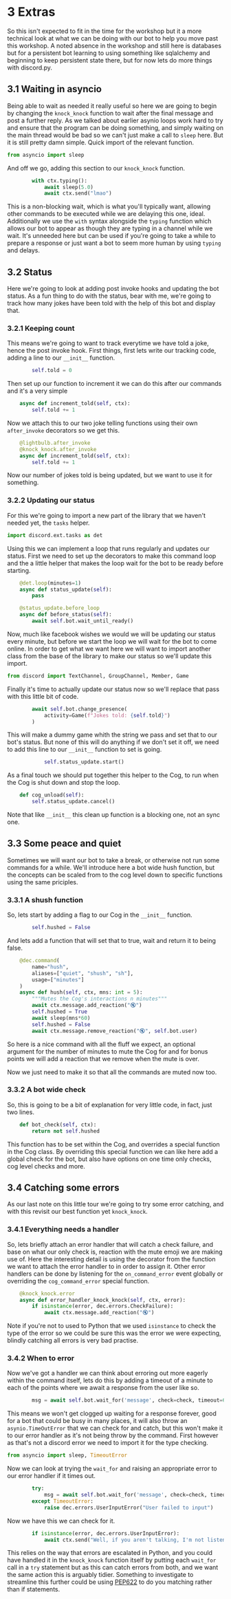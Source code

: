 # 3 Extras

So this isn't expected to fit in the time for the workshop but it a more technical look at what we can be doing with our bot to help you move past this workshop. 
A noted absence in the workshop and still here is databases but for a persistent bot learning to using something like sqlalchemy and beginning to keep persistent state there, but for now lets do more things with discord.py.

## 3.1 Waiting in asyncio

Being able to wait as needed it really useful so here we are going to begin by changing the `knock_knock` function to wait after the final message and post a further reply.
As we talked about earlier asynio loops work hard to try and ensure that the program can be doing something, and simply waiting on the main thread would be bad so we can't just make a call to `sleep` here. 
But it is still pretty damn simple. 
Quick import of the relevant function.

```Python
from asyncio import sleep
```

And off we go, adding this section to our `knock_knock` function.

```Python
        with ctx.typing():
            await sleep(5.0)
            await ctx.send("lmao")
```
This is a non-blocking wait, which is what you'll typically want, allowing other commands to be executed while we are delaying this one, ideal. 
Additionally we use the `with` syntax alongside the `typing` function which allows our bot to appear as though they are typing in a channel while we wait. 
It's unneeded here but can be used if you're going to take a while to prepare a response or just want a bot to seem more human by using `typing` and delays. 

## 3.2 Status

Here we're going to look at adding post invoke hooks and updating the bot status.
As a fun thing to do with the status, bear with me, we're going to track how many jokes have been told with the help of this bot and display that. 

### 3.2.1 Keeping count

This means we're going to want to track everytime we have told a joke, hence the post invoke hook.
First things, first lets write our tracking code, adding a line to our `__init__` function.

```Python
        self.told = 0
```

Then set up our function to increment it we can do this after our commands and it's a very simple  

```Python
    async def increment_told(self, ctx):
        self.told += 1
```

Now we attach this to our two joke telling functions using their own `after_invoke` decorators so we get this.

```Python
    @lightbulb.after_invoke
    @knock_knock.after_invoke
    async def increment_told(self, ctx):
        self.told += 1
```

Now our number of jokes told is being updated, but we want to use it for something.

### 3.2.2 Updating our status

For this we're going to import a new part of the library that we haven't needed yet, the `tasks` helper.

```Python 
import discord.ext.tasks as det
```

Using this we can implement a loop that runs regularly and updates our status.
First we need to set up the decorators to make this command loop and the a little helper that makes the loop wait for the bot to be ready before starting.
```Python
    @det.loop(minutes=1)
    async def status_update(self):
        pass

    @status_update.before_loop
    async def before_status(self):
        await self.bot.wait_until_ready()
```

Now, much like facebook wishes we would we will be updating our status every minute, but before we start the loop we will wait for the bot to come online. 
In order to get what we want here we will want to import another class from the base of the library to make our status so we'll update this import.
```Python
from discord import TextChannel, GroupChannel, Member, Game
```
Finally it's time to actually update our status now so we'll replace that pass with this little bit of code. 
```Python
        await self.bot.change_presence(
            activity=Game(f"Jokes told: {self.told}")
        )
```
This will make a dummy game whith the string we pass and set that to our bot's status. 
But none of this will do anything if we don't set it off, we need to add this line to our `__init__` function to set is going.
```Python      
            self.status_update.start()
```
As a final touch we should put together this helper to the Cog, to run when the Cog is shut down and stop the loop. 
```Python
    def cog_unload(self):
        self.status_update.cancel()
```
Note that like `__init__` this clean up function is a blocking one, not an sync one. 

## 3.3 Some peace and quiet

Sometimes we will want our bot to take a break, or otherwise not run some commands for a while. 
We'll introduce here a bot wide hush function, but the concepts can be scaled from to the cog level down to specific functions using the same priciples. 

### 3.3.1 A shush function

So, lets start by adding a flag to our Cog in the `__init__` function.
```Python
        self.hushed = False
```

And lets add a function that will set that to true, wait and return it to being false. 
```Python
    @dec.command(
        name="hush",
        aliases=["quiet", "shush", "sh"],
        usage=["minutes"]
    )
    async def hush(self, ctx, mns: int = 5):
        """Mutes the Cog's interactions n minutes"""
        await ctx.message.add_reaction("🔇")
        self.hushed = True
        await sleep(mns*60)
        self.hushed = False
        await ctx.message.remove_reaction("🔇", self.bot.user)
```

So here is a nice command with all the fluff we expect, an optional argument for the number of minutes to mute the Cog for and for bonus points we will add a reaction that we remove when the mute is over. 

Now we just need to make it so that all the commands are muted now too. 

### 3.3.2 A bot wide check

So, this is going to be a bit of explanation for very little code, in fact, just two lines. 

```Python
    def bot_check(self, ctx):
        return not self.hushed
```

This function has to be set within the Cog, and overrides a special function in the Cog class. 
By overriding this special function we can like here add a global check for the bot, but also have options on one time only checks, cog level checks and more. 

## 3.4 Catching some errors

As our last note on this little tour we're going to try some error catching, and with this revisit our best function yet `knock_knock`. 

### 3.4.1 Everything needs a handler

So, lets briefly attach an error handler that will catch a check failure, and base on what our only check is, reaction with the mute emoji we are making use of.
Here the interesting detail is using the decorator from the function we want to attach the error handler to in order to assign it.
Other error handlers can be done by listening for the `on_command_error` event globally or overriding the `cog_command_error` special function.
```Python
    @knock_knock.error
    async def error_handler_knock_knock(self, ctx, error):
        if isinstance(error, dec.errors.CheckFailure):
            await ctx.message.add_reaction("🔇")
```
Note if you're not to used to Python that we used `isinstance` to check the type of the error so we could be sure this was the error we were expecting, blindly catching all errors is very bad practise.

### 3.4.2 When to error

Now we've got a handler we can think about erroring out more eagerly within the command itself, lets do this by adding a timeout of a minute to each of the points where we await a response from the user like so.

```Python
        msg = await self.bot.wait_for('message', check=check, timeout=60)
```

This means we won't get clogged up waiting for a response forever, good for a bot that could be busy in many places, it will also throw an `asynio.TimeOutError` that we can check for and catch, but this won't make it to our error handler as it's not being throw by the command.
First however as that's not a discord error we need to import it for the type checking.

```Python
from asyncio import sleep, TimeoutError
```

Now we can look at trying the `wait_for` and raising an appropriate error to our error handler if it times out.

```Python
        try:
            msg = await self.bot.wait_for('message', check=check, timeout=60)
        except TimeoutError:
            raise dec.errors.UserInputError("User failed to input")
``` 

Now we have this we can check for it.

```Python
        if isinstance(error, dec.errors.UserInputError):
            await ctx.send("Well, if you aren't talking, I'm not listening.")
```

This relies on the way that errors are escalated in Python, and you could have handled it in the `knock_knock` function itself by putting each `wait_for` call in a `try` statement but as this can catch errors from both, and we want the same action this is arguably tidier. 
Something to investigate to streamline this further could be using [PEP622](https://www.python.org/dev/peps/pep-0622/) to do you matching rather than if statements. 
